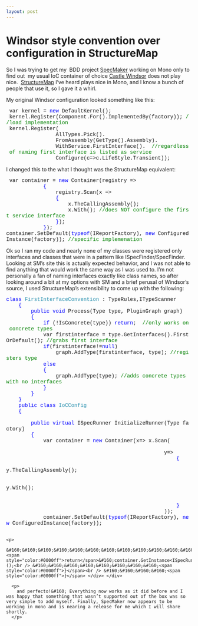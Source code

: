 ```yaml
---
layout: post
---
```

<h1>Windsor style convention over configuration in StructureMap</h1>
So I was trying to get my&#160; BDD project <a href="https://github.com/rssvihla/specmaker/tree/master" target="_blank">SpecMaker</a> working on Mono only to find out&#160; my usual IoC container of choice <a href="http://www.castleproject.org/container/index.html" target="_blank">Castle Windsor</a> does not play nice.&#160; <a href="http://structuremap.sourceforge.net/Default.htm" target="_blank">StructureMap</a> I’ve heard plays nice in Mono, and I know a bunch of people that use it, so I gave it a whirl.

My original Windsor configuration looked something like this:

<div style="padding-bottom: 0px;margin: 0px;padding-left: 0px;padding-right: 0px;float: none;padding-top: 0px" class="wlWriterEditableSmartContent">
  <div style="font-family:consolas,lucida console,courier,monospace">
    &#160;var&#160;kernel&#160;=&#160;<span style="color:#0000ff">new</span>&#160;DefaultKernel();<br /> &#160;kernel.Register(Component.For<IReportFactory>().ImplementedBy(factory));&#160;<span style="color:#008000">//load&#160;implementation<br /> </span>&#160;kernel.Register(<br /> &#160;&#160;&#160;&#160;&#160;&#160;&#160;&#160;&#160;&#160;&#160;&#160;&#160;&#160;&#160;&#160;AllTypes.Pick().<br /> &#160;&#160;&#160;&#160;&#160;&#160;&#160;&#160;&#160;&#160;&#160;&#160;&#160;&#160;&#160;&#160;FromAssembly(GetType().Assembly).<br /> &#160;&#160;&#160;&#160;&#160;&#160;&#160;&#160;&#160;&#160;&#160;&#160;&#160;&#160;&#160;&#160;WithService.FirstInterface().&#160;&#160;<span style="color:#008000">//regardless&#160;of&#160;naming&#160;first&#160;interface&#160;is&#160;listed&#160;as&#160;service<br /> </span>&#160;&#160;&#160;&#160;&#160;&#160;&#160;&#160;&#160;&#160;&#160;&#160;&#160;&#160;&#160;&#160;Configure(c=>c.LifeStyle.Transient));
  </div>
</div>

I changed this to the what I thought was the StructureMap equivalent:

<div style="padding-bottom: 0px;margin: 0px;padding-left: 0px;padding-right: 0px;float: none;padding-top: 0px" class="wlWriterEditableSmartContent">
  <div style="font-family:consolas,lucida console,courier,monospace">
    &#160;var&#160;container&#160;=&#160;<span style="color:#0000ff">new</span>&#160;Container(registry&#160;=><br /> &#160;&#160;&#160;&#160;&#160;&#160;&#160;&#160;&#160;&#160;&#160;&#160;<span style="color:#0000ff">{</span><br /> &#160;&#160;&#160;&#160;&#160;&#160;&#160;&#160;&#160;&#160;&#160;&#160;&#160;&#160;&#160;&#160;registry.Scan(x&#160;=><br /> &#160;&#160;&#160;&#160;&#160;&#160;&#160;&#160;&#160;&#160;&#160;&#160;&#160;&#160;&#160;&#160;<span style="color:#0000ff">{</span><br /> &#160;&#160;&#160;&#160;&#160;&#160;&#160;&#160;&#160;&#160;&#160;&#160;&#160;&#160;&#160;&#160;&#160;&#160;&#160;&#160;x.TheCallingAssembly();<br /> &#160;&#160;&#160;&#160;&#160;&#160;&#160;&#160;&#160;&#160;&#160;&#160;&#160;&#160;&#160;&#160;&#160;&#160;&#160;&#160;x.With<DefaultConventionScanner>();&#160;<span style="color:#008000">//does&#160;NOT&#160;configure&#160;the&#160;first&#160;service&#160;interface<br /> </span>&#160;&#160;&#160;&#160;&#160;&#160;&#160;&#160;&#160;&#160;&#160;&#160;&#160;&#160;&#160;&#160;<span style="color:#0000ff">}</span>);<br /> &#160;&#160;&#160;&#160;&#160;&#160;&#160;&#160;&#160;&#160;&#160;&#160;<span style="color:#0000ff">}</span>);<br /> container.SetDefault(<span style="color:#0000ff">typeof</span>(IReportFactory),&#160;<span style="color:#0000ff">new</span>&#160;ConfiguredInstance(factory));&#160;<span style="color:#008000">//specific&#160;implemenation<br /> </span>
  </div>
</div>

Ok so I ran my code and nearly none of my classes were registered only interfaces and classes that were in a pattern like ISpecFinder/SpecFinder.&#160; Looking at SM’s site this is actually expected behavior, and I was not able to find anything that would work the same way as I was used to. I’m not personally a fan of naming interfaces exactly like class names, so after looking around a bit at my options with SM and a brief perusal of Windsor’s source, I used StructureMap’s extensibility to come up with the following:

<div style="padding-bottom: 0px;margin: 0px;padding-left: 0px;padding-right: 0px;float: none;padding-top: 0px" class="wlWriterEditableSmartContent">
  <div style="font-family:consolas,lucida console,courier,monospace">
    <span style="color:#0000ff">class</span>&#160;<span style="color:#2b91af">FirstInterfaceConvention</span>&#160;:&#160;TypeRules,ITypeScanner<br /> &#160;&#160;&#160;&#160;<span style="color:#0000ff">{</span><br /> &#160;&#160;&#160;&#160;&#160;&#160;&#160;&#160;<span style="color:#0000ff">public</span>&#160;<span style="color:#0000ff">void</span>&#160;Process(Type&#160;type,&#160;PluginGraph&#160;graph)<br /> &#160;&#160;&#160;&#160;&#160;&#160;&#160;&#160;<span style="color:#0000ff">{</span><br /> &#160;&#160;&#160;&#160;&#160;&#160;&#160;&#160;&#160;&#160;&#160;&#160;<span style="color:#0000ff">if</span>&#160;(!IsConcrete(type))&#160;<span style="color:#0000ff">return</span>;&#160;&#160;<span style="color:#008000">//only&#160;works&#160;on&#160;concrete&#160;types<br /> </span>&#160;&#160;&#160;&#160;&#160;&#160;&#160;&#160;&#160;&#160;&#160;&#160;var&#160;firstinterface&#160;=&#160;type.GetInterfaces().FirstOrDefault();&#160;<span style="color:#008000">//grabs&#160;first&#160;interface<br /> </span>&#160;&#160;&#160;&#160;&#160;&#160;&#160;&#160;&#160;&#160;&#160;&#160;<span style="color:#0000ff">if</span>(firstinterface!=<span style="color:#0000ff">null</span>)<br /> &#160;&#160;&#160;&#160;&#160;&#160;&#160;&#160;&#160;&#160;&#160;&#160;&#160;&#160;&#160;&#160;graph.AddType(firstinterface,&#160;type);&#160;<span style="color:#008000">//registers&#160;type<br /> </span>&#160;&#160;&#160;&#160;&#160;&#160;&#160;&#160;&#160;&#160;&#160;&#160;<span style="color:#0000ff">else</span><br /> &#160;&#160;&#160;&#160;&#160;&#160;&#160;&#160;&#160;&#160;&#160;&#160;<span style="color:#0000ff">{</span><br /> &#160;&#160;&#160;&#160;&#160;&#160;&#160;&#160;&#160;&#160;&#160;&#160;&#160;&#160;&#160;&#160;graph.AddType(type);&#160;<span style="color:#008000">//adds&#160;concrete&#160;types&#160;with&#160;no&#160;interfaces<br /> </span>&#160;&#160;&#160;&#160;&#160;&#160;&#160;&#160;&#160;&#160;&#160;&#160;<span style="color:#0000ff">}</span><br /> &#160;&#160;&#160;&#160;&#160;&#160;&#160;&#160;<span style="color:#0000ff">}</span><br /> &#160;&#160;&#160;&#160;<span style="color:#0000ff">}</span><br /> &#160;&#160;&#160;&#160;<span style="color:#0000ff">public</span>&#160;<span style="color:#0000ff">class</span>&#160;<span style="color:#2b91af">IoCConfig</span><br /> &#160;&#160;&#160;&#160;<span style="color:#0000ff">{</span><br /> &#160;&#160;&#160;&#160;&#160;&#160;&#160;&#160;<br /> &#160;&#160;&#160;&#160;&#160;&#160;&#160;&#160;<span style="color:#0000ff">public</span>&#160;<span style="color:#0000ff">virtual</span>&#160;ISpecRunner&#160;InitializeRunner(Type&#160;factory)<br /> &#160;&#160;&#160;&#160;&#160;&#160;&#160;&#160;<span style="color:#0000ff">{</span><br /> &#160;&#160;&#160;&#160;&#160;&#160;&#160;&#160;&#160;&#160;&#160;&#160;var&#160;container&#160;=&#160;<span style="color:#0000ff">new</span>&#160;Container(x=>&#160;x.Scan(<br /> &#160;&#160;&#160;&#160;&#160;&#160;&#160;&#160;&#160;&#160;&#160;&#160;&#160;&#160;&#160;&#160;&#160;&#160;&#160;&#160;&#160;&#160;&#160;&#160;&#160;&#160;&#160;&#160;&#160;&#160;&#160;&#160;&#160;&#160;&#160;&#160;&#160;&#160;&#160;&#160;&#160;&#160;&#160;&#160;&#160;&#160;&#160;&#160;&#160;&#160;&#160;&#160;&#160;&#160;&#160;<br /> &#160;&#160;&#160;&#160;&#160;&#160;&#160;&#160;&#160;&#160;&#160;&#160;&#160;&#160;&#160;&#160;&#160;&#160;&#160;&#160;&#160;&#160;&#160;&#160;&#160;&#160;&#160;&#160;&#160;&#160;&#160;&#160;&#160;&#160;&#160;&#160;&#160;&#160;&#160;&#160;&#160;&#160;&#160;&#160;&#160;&#160;&#160;&#160;&#160;&#160;&#160;y=><br /> &#160;&#160;&#160;&#160;&#160;&#160;&#160;&#160;&#160;&#160;&#160;&#160;&#160;&#160;&#160;&#160;&#160;&#160;&#160;&#160;&#160;&#160;&#160;&#160;&#160;&#160;&#160;&#160;&#160;&#160;&#160;&#160;&#160;&#160;&#160;&#160;&#160;&#160;&#160;&#160;&#160;&#160;&#160;&#160;&#160;&#160;&#160;&#160;&#160;&#160;&#160;&#160;&#160;&#160;&#160;<span style="color:#0000ff">{</span><br /> &#160;&#160;&#160;&#160;&#160;&#160;&#160;&#160;&#160;&#160;&#160;&#160;&#160;&#160;&#160;&#160;&#160;&#160;&#160;&#160;&#160;&#160;&#160;&#160;&#160;&#160;&#160;&#160;&#160;&#160;&#160;&#160;&#160;&#160;&#160;&#160;&#160;&#160;&#160;&#160;&#160;&#160;&#160;&#160;&#160;&#160;&#160;&#160;&#160;&#160;&#160;&#160;&#160;&#160;&#160;&#160;&#160;&#160;&#160;y.TheCallingAssembly();<br /> &#160;&#160;&#160;&#160;&#160;&#160;&#160;&#160;&#160;&#160;&#160;&#160;&#160;&#160;&#160;&#160;&#160;&#160;&#160;&#160;&#160;&#160;&#160;&#160;&#160;&#160;&#160;&#160;&#160;&#160;&#160;&#160;&#160;&#160;&#160;&#160;&#160;&#160;&#160;&#160;&#160;&#160;&#160;&#160;&#160;&#160;&#160;&#160;&#160;&#160;&#160;&#160;&#160;&#160;&#160;&#160;&#160;&#160;&#160;<br /> &#160;&#160;&#160;&#160;&#160;&#160;&#160;&#160;&#160;&#160;&#160;&#160;&#160;&#160;&#160;&#160;&#160;&#160;&#160;&#160;&#160;&#160;&#160;&#160;&#160;&#160;&#160;&#160;&#160;&#160;&#160;&#160;&#160;&#160;&#160;&#160;&#160;&#160;&#160;&#160;&#160;&#160;&#160;&#160;&#160;&#160;&#160;&#160;&#160;&#160;&#160;&#160;&#160;&#160;&#160;&#160;&#160;&#160;&#160;y.With<FirstInterfaceConvention>();<br /> &#160;&#160;&#160;&#160;&#160;&#160;&#160;&#160;&#160;&#160;&#160;&#160;&#160;&#160;&#160;&#160;&#160;&#160;&#160;&#160;&#160;&#160;&#160;&#160;&#160;&#160;&#160;&#160;&#160;&#160;&#160;&#160;&#160;&#160;&#160;&#160;&#160;&#160;&#160;&#160;&#160;&#160;&#160;&#160;&#160;&#160;&#160;&#160;&#160;&#160;&#160;&#160;&#160;&#160;&#160;&#160;&#160;&#160;&#160;&#160;&#160;&#160;&#160;<br /> &#160;&#160;&#160;&#160;&#160;&#160;&#160;&#160;&#160;&#160;&#160;&#160;&#160;&#160;&#160;&#160;&#160;&#160;&#160;&#160;&#160;&#160;&#160;&#160;&#160;&#160;&#160;&#160;&#160;&#160;&#160;&#160;&#160;&#160;&#160;&#160;&#160;&#160;&#160;&#160;&#160;&#160;&#160;&#160;&#160;&#160;&#160;&#160;&#160;&#160;&#160;&#160;&#160;&#160;&#160;<span style="color:#0000ff">}</span><br /> &#160;&#160;&#160;&#160;&#160;&#160;&#160;&#160;&#160;&#160;&#160;&#160;&#160;&#160;&#160;&#160;&#160;&#160;&#160;&#160;&#160;&#160;&#160;&#160;&#160;&#160;&#160;&#160;&#160;&#160;&#160;&#160;&#160;&#160;&#160;&#160;&#160;&#160;&#160;&#160;&#160;&#160;&#160;&#160;&#160;&#160;&#160;&#160;&#160;&#160;&#160;));<br /> &#160;&#160;&#160;&#160;&#160;&#160;&#160;&#160;&#160;&#160;&#160;&#160;container.SetDefault(<span style="color:#0000ff">typeof</span>(IReportFactory),&#160;<span style="color:#0000ff">new</span>&#160;ConfiguredInstance(factory));<br /> &#160;&#160;&#160;&#160;&#160;&#160;&#160;&#160;&#160;&#160;&#160;&#160;</p> 
    
    <p>
      &#160;&#160;&#160;&#160;&#160;&#160;&#160;&#160;&#160;&#160;&#160;&#160;<span style="color:#0000ff">return</span>&#160;container.GetInstance<ISpecRunner>();<br /> &#160;&#160;&#160;&#160;&#160;&#160;&#160;&#160;<span style="color:#0000ff">}</span><br /> &#160;&#160;&#160;&#160;<span style="color:#0000ff">}</span> </div> </div> 
      
      <p>
        and perfecto!&#160; Everything now works as it did before and I was happy that something that wasn’t supported out of the box was so very simple to add myself. Finally, SpecMaker now appears to be working in mono and is nearing a release for me which I will share shortly.
      </p>
